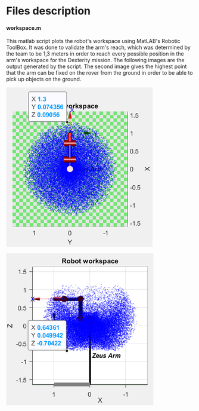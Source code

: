 # Files description

#### workspace.m
This matlab script plots the robot's workspace using MatLAB's Robotic ToolBox. It was done to validate the arm's reach, which was determined by the team to be 1,3 meters in order to reach every possible position in the arm's workspace for the Dexterity mission.
The following images are the output generated by the script. The second image gives the highest point that the arm can be fixed on the rover from the ground in order to be able to pick up objects on the ground.

![](imgs/reach.png)

![](imgs/height.png)

